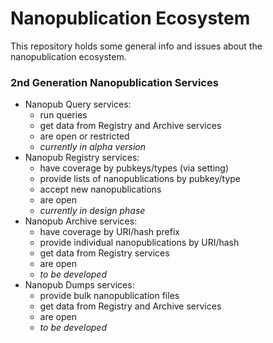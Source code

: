 # Nanopublication Ecosystem

This repository holds some general info and issues about the nanopublication ecosystem.

### 2nd Generation Nanopublication Services

- Nanopub Query services:
  - run queries
  - get data from Registry and Archive services
  - are open or restricted
  - _currently in alpha version_
- Nanopub Registry services:
  - have coverage by pubkeys/types (via setting)
  - provide lists of nanopublications by pubkey/type
  - accept new nanopublications
  - are open
  - _currently in design phase_
- Nanopub Archive services:
  - have coverage by URI/hash prefix
  - provide individual nanopublications by URI/hash
  - get data from Registry services
  - are open
  - _to be developed_
- Nanopub Dumps services:
  - provide bulk nanopublication files
  - get data from Registry and Archive services
  - are open
  - _to be developed_
